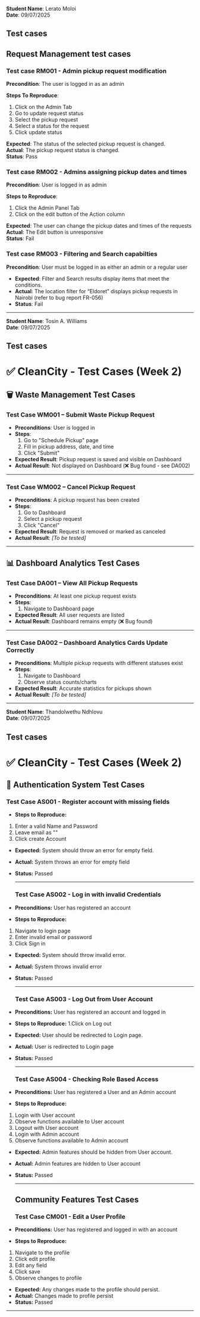 **Student Name**: Lerato Moloi <br>
**Date**: 09/07/2025

## Test cases  

<!--test case Template-->
## Request Management test cases

### Test case RM001 - Admin pickup request modification
**Precondition**: The user is logged in as an admin

**Steps To Reproduce**:<br>

1. Click on the Admin Tab
2. Go to update request status
3. Select the pickup request
4. Select a status for the request
5. Click update status

**Expected**: The status of the selected pickup request is changed.<br>
**Actual**: The pickup request status is changed.<br>
 **Status**: Pass

 ### Test case RM002 - Admins assigning pickup dates and times

 **Precondition**: User is logged in as admin<br>

**Steps to Reproduce**:
1. Click the Admin Panel Tab
2. Click on the edit button of the Action column<br>
 
**Expected**:  The user can change the pickup dates and times of the requests<br>
**Actual**: The Edit button is unresponsive<br>
**Status**: Fail


### Test case RM003 - Filtering and Search capabilties

**Precondition**:  User must be logged in as either an admin or a regular user<br>

- **Expected**:  Filter and Search results display items that meet the conditions.<br>
- **Actual**:  The location filter for “Eldoret” displays pickup requests in Nairobi (refer to bug report FR-056)<br>
- **Status**: Fail
---

**Student Name**: Tosin A. Williams <br>
**Date**: 09/07/2025

## Test cases  

<!--test case Template-->
 # ✅ CleanCity - Test Cases (Week 2)

## 🗑️ Waste Management Test Cases

### Test Case WM001 – Submit Waste Pickup Request
- **Preconditions**: User is logged in
- **Steps**:
  1. Go to "Schedule Pickup" page
  2. Fill in pickup address, date, and time
  3. Click "Submit"
- **Expected Result**: Pickup request is saved and visible on Dashboard
- **Actual Result**: Not displayed on Dashboard (❌ Bug found - see DA002)

---

### Test Case WM002 – Cancel Pickup Request
- **Preconditions**: A pickup request has been created
- **Steps**:
  1. Go to Dashboard
  2. Select a pickup request
  3. Click "Cancel"
- **Expected Result**: Request is removed or marked as canceled
- **Actual Result**: _[To be tested]_

---

## 📊 Dashboard Analytics Test Cases

### Test Case DA001 – View All Pickup Requests
- **Preconditions**: At least one pickup request exists
- **Steps**:
  1. Navigate to Dashboard page
- **Expected Result**: All user requests are listed
- **Actual Result**: Dashboard remains empty (❌ Bug found)

---

### Test Case DA002 – Dashboard Analytics Cards Update Correctly
- **Preconditions**: Multiple pickup requests with different statuses exist
- **Steps**:
  1. Navigate to Dashboard
  2. Observe status counts/charts
- **Expected Result**: Accurate statistics for pickups shown
- **Actual Result**: _[To be tested]_


---

**Student Name**: Thandolwethu Ndhlovu <br>
**Date**: 09/07/2025

## Test cases  

<!--test case Template-->
 # ✅ CleanCity - Test Cases (Week 2)

 ## 🔐 Authentication System Test Cases
 ### Test Case AS001 - Register account with missing fields
- **Steps to Reproduce:**
 1. Enter a valid Name and Password
 2. Leave email as ""
 3. Click create Account
- **Expected:**
System should throw an error for empty field.
- **Actual:**
System throws an error for empty field
- **Status:** Passed

  ---

   ### Test Case AS002 - Log in with invalid Credentials
 - **Preconditions:** User has registered an account
- **Steps to Reproduce:**
 1. Navigate to login page
 2. Enter invalid email or password
 3. Click Sign in
- **Expected:**
System should throw invalid error.
- **Actual:**
System throws invalid error
- **Status:** Passed

  ---

     ### Test Case AS003 - Log Out from User Account
 - **Preconditions:** User has registered an account and logged in
- **Steps to Reproduce:**
 1.Click on Log out 
- **Expected:**
User should be redirected to Login page.
- **Actual:**
User is redirected to Login page
- **Status:** Passed

  ---

     ### Test Case AS004 - Checking Role Based Access
 - **Preconditions:** User has registered a User and an Admin account
- **Steps to Reproduce:**
 1. Login with User account
 2. Observe functions available to User account
 3. Logout with User account
 4. Login with Admin account
 5. Observe functions available to Admin account
- **Expected:**
Admin features should be hidden from User account.
- **Actual:**
  Admin features are hidden to User account
- **Status:** Passed

  ---

  ## Community Features Test Cases
     ### Test Case CM001 - Edit a User Profile
 - **Preconditions:** User has registered  and logged  in with an account
- **Steps to Reproduce:**
 1. Navigate to the profile
 2. Click edit profile
 3. Edit any field
 4. Click save
 5. Observe changes to profile  
- **Expected:**
Any changes made to the profile should persist.
- **Actual:**
  Changes made to profile persist 
- **Status:** Passed

  
---


